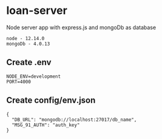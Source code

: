 # loan-server
Node server app with express.js and mongoDb as database

```
node - 12.14.0
mongoDb - 4.0.13
```

## Create .env
```
NODE_ENV=development
PORT=4000
```

## Create config/env.json
```
{
  "DB_URL": "mongodb://localhost:27017/db_name",
  "MSG_91_AUTH": "auth_key"
}
```

